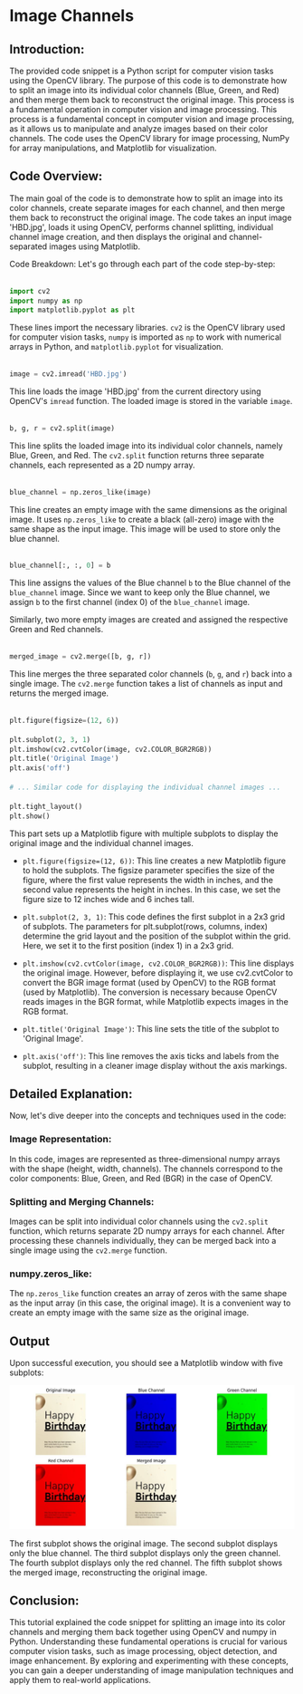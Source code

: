 # Image Channels

## Introduction:

The provided code snippet is a Python script for computer vision tasks using the OpenCV library. The purpose of this code is to demonstrate how to split an image into its individual color channels (Blue, Green, and Red) and then merge them back to reconstruct the original image. This process is a fundamental operation in computer vision and image processing. This process is a fundamental concept in computer vision and image processing, as it allows us to manipulate and analyze images based on their color channels. The code uses the OpenCV library for image processing, NumPy for array manipulations, and Matplotlib for visualization.

## Code Overview:

The main goal of the code is to demonstrate how to split an image into its color channels, create separate images for each channel, and then merge them back to reconstruct the original image. The code takes an input image 'HBD.jpg', loads it using OpenCV, performs channel splitting, individual channel image creation, and then displays the original and channel-separated images using Matplotlib.

Code Breakdown:
Let's go through each part of the code step-by-step:

```python

import cv2
import numpy as np
import matplotlib.pyplot as plt

```
These lines import the necessary libraries. `cv2` is the OpenCV library used for computer vision tasks, `numpy` is imported as `np` to work with numerical arrays in Python, and `matplotlib.pyplot` for visualization.

```python

image = cv2.imread('HBD.jpg')


```

This line loads the image 'HBD.jpg' from the current directory using OpenCV's `imread` function. The loaded image is stored in the variable `image`.

```python

b, g, r = cv2.split(image)


```

This line splits the loaded image into its individual color channels, namely Blue, Green, and Red. The `cv2.split` function returns three separate channels, each represented as a 2D numpy array.

```python

blue_channel = np.zeros_like(image)


```

This line creates an empty image with the same dimensions as the original image. It uses `np.zeros_like` to create a black (all-zero) image with the same shape as the input image. This image will be used to store only the blue channel.

```python

blue_channel[:, :, 0] = b

```

This line assigns the values of the Blue channel `b` to the Blue channel of the `blue_channel` image. Since we want to keep only the Blue channel, we assign `b` to the first channel (index 0) of the `blue_channel` image.

Similarly, two more empty images are created and assigned the respective Green and Red channels.

```python

merged_image = cv2.merge([b, g, r])

```

This line merges the three separated color channels (`b`, `g`, and `r`) back into a single image. The `cv2.merge` function takes a list of channels as input and returns the merged image.

```python

plt.figure(figsize=(12, 6))

plt.subplot(2, 3, 1)
plt.imshow(cv2.cvtColor(image, cv2.COLOR_BGR2RGB))
plt.title('Original Image')
plt.axis('off')

# ... Similar code for displaying the individual channel images ...

plt.tight_layout()
plt.show()

```

This part sets up a Matplotlib figure with multiple subplots to display the original image and the individual channel images.
- `plt.figure(figsize=(12, 6))`:
This line creates a new Matplotlib figure to hold the subplots. The figsize parameter specifies the size of the figure, where the first value represents the width in inches, and the second value represents the height in inches. In this case, we set the figure size to 12 inches wide and 6 inches tall.

- `plt.subplot(2, 3, 1)`:
This code defines the first subplot in a 2x3 grid of subplots. The parameters for plt.subplot(rows, columns, index) determine the grid layout and the position of the subplot within the grid. Here, we set it to the first position (index 1) in a 2x3 grid.

- `plt.imshow(cv2.cvtColor(image, cv2.COLOR_BGR2RGB))`: This line displays the original image. However, before displaying it, we use cv2.cvtColor to convert the BGR image format (used by OpenCV) to the RGB format (used by Matplotlib). The conversion is necessary because OpenCV reads images in the BGR format, while Matplotlib expects images in the RGB format.

- `plt.title('Original Image')`: This line sets the title of the subplot to 'Original Image'.

- `plt.axis('off')`: This line removes the axis ticks and labels from the subplot, resulting in a cleaner image display without the axis markings.

## Detailed Explanation:

Now, let's dive deeper into the concepts and techniques used in the code:

### Image Representation:
In this code, images are represented as three-dimensional numpy arrays with the shape (height, width, channels). The channels correspond to the color components: Blue, Green, and Red (BGR) in the case of OpenCV.

### Splitting and Merging Channels:
Images can be split into individual color channels using the `cv2.split` function, which returns separate 2D numpy arrays for each channel. After processing these channels individually, they can be merged back into a single image using the `cv2.merge` function.

### numpy.zeros_like:
The `np.zeros_like` function creates an array of zeros with the same shape as the input array (in this case, the original image). It is a convenient way to create an empty image with the same size as the original image.

## Output

Upon successful execution, you should see a Matplotlib window with five subplots:

![Channels](channels.JPG)

The first subplot shows the original image.
The second subplot displays only the blue channel.
The third subplot displays only the green channel.
The fourth subplot displays only the red channel.
The fifth subplot shows the merged image, reconstructing the original image.

## Conclusion:

This tutorial explained the code snippet for splitting an image into its color channels and merging them back together using OpenCV and numpy in Python. Understanding these fundamental operations is crucial for various computer vision tasks, such as image processing, object detection, and image enhancement. By exploring and experimenting with these concepts, you can gain a deeper understanding of image manipulation techniques and apply them to real-world applications.